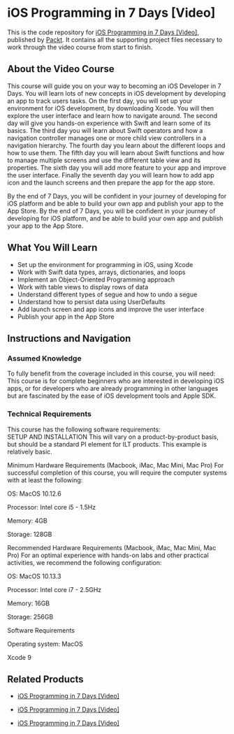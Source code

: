 # iOS Programming in 7 Days [Video]
This is the code repository for [iOS Programming in 7 Days [Video]](https://www.packtpub.com/application-development/ios-programming-7-days-video?utm_source=github&utm_medium=repository&utm_campaign=9781789135350), published by [Packt](https://www.packtpub.com/?utm_source=github). It contains all the supporting project files necessary to work through the video course from start to finish.
## About the Video Course
This course will guide you on your way to becoming an iOS Developer in 7 Days. You will learn lots of new concepts in iOS development by developing an app to track users tasks. On the first day, you will set up your environment for iOS development, by downloading Xcode. You will then explore the user interface and learn how to navigate around. The second day will give you hands-on experience with Swift and learn some of its basics. The third day you will learn about Swift operators and how a navigation controller manages one or more child view controllers in a navigation hierarchy. The fourth day you learn about the different loops and how to use them. The fifth day you will learn about Swift functions and how to manage multiple screens and use the different table view and its properties. The sixth day you will add more feature to your app and improve the user interface. Finally the seventh day you will learn how to add app icon and the launch screens and then prepare the app for the app store.

By the end of 7 Days, you will be confident in your journey of developing for iOS platform and be able to build your own app and publish your app to the App Store.
By the end of 7 Days, you will be confident in your journey of developing for iOS platform, and be able to build your own app and publish your app to the App Store.

<H2>What You Will Learn</H2>
<DIV class=book-info-will-learn-text>
<UL>
<LI>Set up the environment for programming in iOS, using Xcode 
<LI>Work with Swift data types, arrays, dictionaries, and loops 
<LI>Implement an Object-Oriented Programming approach 
<LI>Work with table views to display rows of data 
<LI>Understand different types of segue and how to undo a segue 
<LI>Understand how to persist data using UserDefaults 
<LI>Add launch screen and app icons and improve the user interface 
<LI>Publish your app in the App Store </LI></UL></DIV>

## Instructions and Navigation
### Assumed Knowledge
To fully benefit from the coverage included in this course, you will need:<br/>
This course is for complete beginners who are interested in developing iOS apps, or for developers who are already programming in other languages but are fascinated by the ease of iOS development tools and Apple SDK.
### Technical Requirements
This course has the following software requirements:<br/>
SETUP AND INSTALLATION
This will vary on a product-by-product basis, but should be a standard PI element for ILT products. This example is relatively basic.

Minimum Hardware Requirements (Macbook, iMac, Mac Mini, Mac Pro)
For successful completion of this course, you will require the computer systems with at least the following:


OS: MacOS 10.12.6



Processor: Intel core i5 - 1.5Hz



Memory: 4GB



Storage: 128GB


Recommended Hardware Requirements (Macbook, iMac, Mac Mini, Mac Pro)
For an optimal experience with hands-on labs and other practical activities, we recommend the following configuration:


OS: MacOS 10.13.3



Processor: Intel core i7 - 2.5GHz



Memory: 16GB



Storage: 256GB


Software Requirements

Operating system: MacOS



Xcode 9

## Related Products
* [iOS Programming in 7 Days [Video]](https://www.packtpub.com/application-development/ios-programming-7-days-video?utm_source=github&utm_medium=repository&utm_campaign=9781789135350)

* [iOS Programming in 7 Days [Video]](https://www.packtpub.com/application-development/ios-programming-7-days-video?utm_source=github&utm_medium=repository&utm_campaign=9781789135350)

* [iOS Programming in 7 Days [Video]](https://www.packtpub.com/application-development/ios-programming-7-days-video?utm_source=github&utm_medium=repository&utm_campaign=9781789135350)

